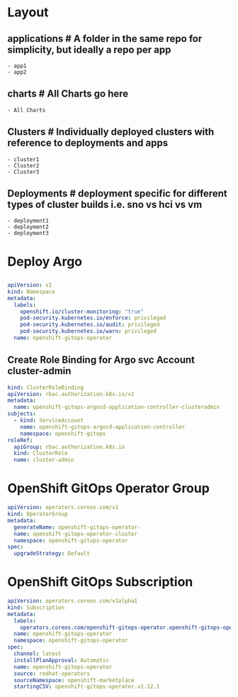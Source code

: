 # Layout
  ## applications # A folder in the same repo for simplicity, but ideally a repo per app
    - app1
    - app2

  ## charts # All Charts go here
    - All Charts 

  ## Clusters # Individually deployed clusters with reference to deployments and apps
    - cluster1
    - Cluster2
    - Cluster3

  ## Deployments # deployment specific for different types of cluster builds i.e. sno vs hci vs vm
    - deployment1
    - deployment2
    - deployment3


# Deploy Argo
##
```yaml
apiVersion: v1
kind: Namespace
metadata:
  labels:
    openshift.io/cluster-monitoring: "true"
    pod-security.kubernetes.io/enforce: privileged
    pod-security.kubernetes.io/audit: privileged
    pod-security.kubernetes.io/warn: privileged
  name: openshift-gitops-operator
```

## Create Role Binding for Argo svc Account cluster-admin
```yaml
kind: ClusterRoleBinding
apiVersion: rbac.authorization.k8s.io/v1
metadata:
  name: openshift-gitops-argocd-application-controller-clusteradmin
subjects:
  - kind: ServiceAccount
    name: openshift-gitops-argocd-application-controller
    namespace: openshift-gitops
roleRef:
  apiGroup: rbac.authorization.k8s.io
  kind: ClusterRole
  name: cluster-admin
```

# OpenShift GitOps Operator Group
```yaml
apiVersion: operators.coreos.com/v1
kind: OperatorGroup
metadata:
  generateName: openshift-gitops-operator-
  name: openshift-gitops-operator-cluster
  namespace: openshift-gitops-operator
spec:
  upgradeStrategy: Default
```

# OpenShift GitOps Subscription
```yaml
apiVersion: operators.coreos.com/v1alpha1
kind: Subscription
metadata:
  labels:
    operators.coreos.com/openshift-gitops-operator.openshift-gitops-operator: ''
  name: openshift-gitops-operator
  namespace: openshift-gitops-operator
spec:
  channel: latest
  installPlanApproval: Automatic
  name: openshift-gitops-operator
  source: redhat-operators
  sourceNamespace: openshift-marketplace
  startingCSV: openshift-gitops-operator.v1.12.1
```

